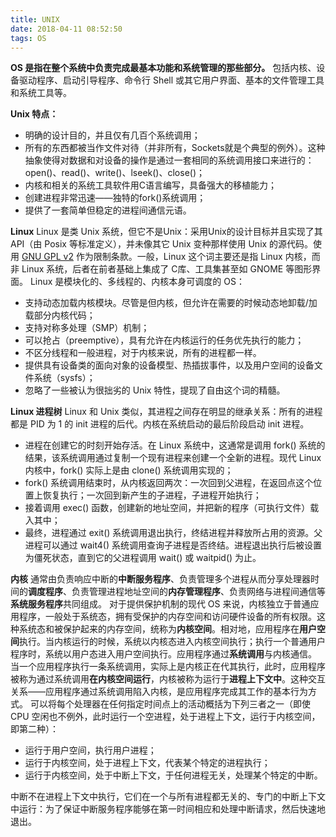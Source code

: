 ```yaml
---
title: UNIX
date: 2018-04-11 08:52:50
tags: OS
---
```

**OS 是指在整个系统中负责完成最基本功能和系统管理的那些部分。** 包括内核、设备驱动程序、启动引导程序、命令行 Shell 或其它用户界面、基本的文件管理工具和系统工具等。

**Unix 特点：**
* 明确的设计目的，并且仅有几百个系统调用；
* 所有的东西都被当作文件对待（并非所有，Sockets就是个典型的例外）。这种抽象使得对数据和对设备的操作是通过一套相同的系统调用接口来进行的：open()、read()、write()、lseek()、close()；
* 内核和相关的系统工具软件用C语言编写，具备强大的移植能力；
* 创建进程非常迅速——独特的fork()系统调用；
* 提供了一套简单但稳定的进程间通信元语。

**Linux**
Linux 是类 Unix 系统，但它不是Unix：采用Unix的设计目标并且实现了其API（由 Posix 等标准定义），并未像其它 Unix 变种那样使用 Unix 的源代码。使用 [GNU GPL v2](https://www.gnu.org/licenses/old-licenses/gpl-2.0.en.html) 作为限制条款。一般，Linux 这个词主要还是指 Linux 内核，而非 Linux 系统，后者在前者基础上集成了 C库、工具集甚至如 GNOME 等图形界面。
Linux 是模块化的、多线程的、内核本身可调度的 OS：
* 支持动态加载内核模块。尽管是但内核，但允许在需要的时候动态地卸载/加载部分内核代码；
* 支持对称多处理（SMP）机制；
* 可以抢占（preemptive），具有允许在内核运行的任务优先执行的能力；
* 不区分线程和一般进程，对于内核来说，所有的进程都一样。
* 提供具有设备类的面向对象的设备模型、热插拔事件，以及用户空间的设备文件系统（sysfs）；
* 忽略了一些被认为很拙劣的 Unix 特性，提现了自由这个词的精髓。


**Linux 进程树**
Linux 和 Unix 类似，其进程之间存在明显的继承关系：所有的进程都是 PID 为 1 的 init 进程的后代。内核在系统启动的最后阶段启动 init 进程。
* 进程在创建它的时刻开始存活。在 Linux 系统中，这通常是调用 fork() 系统的结果，该系统调用通过复制一个现有进程来创建一个全新的进程。现代 Linux 内核中，fork() 实际上是由 clone() 系统调用实现的；
* fork() 系统调用结束时，从内核返回两次：一次回到父进程，在返回点这个位置上恢复执行；一次回到新产生的子进程，子进程开始执行；
* 接着调用 exec() 函数，创建新的地址空间，并把新的程序（可执行文件）载入其中；
* 最终，进程通过 exit() 系统调用退出执行，终结进程并释放所占用的资源。父进程可以通过 wait4() 系统调用查询子进程是否终结。进程退出执行后被设置为僵死状态，直到它的父进程调用 wait() 或 waitpid() 为止。



**内核**
通常由负责响应中断的**中断服务程序**、负责管理多个进程从而分享处理器时间的**调度程序**、负责管理进程地址空间的**内存管理程序**、负责网络与进程间通信等**系统服务程序**共同组成。
对于提供保护机制的现代 OS 来说，内核独立于普通应用程序，一般处于系统态，拥有受保护的内存空间和访问硬件设备的所有权限。这种系统态和被保护起来的内存空间，统称为**内核空间**。相对地，应用程序在**用户空间**执行。当内核运行的时候，系统以内核态进入内核空间执行；执行一个普通用户程序时，系统以用户态进入用户空间执行。应用程序通过**系统调用**与内核通信。
当一个应用程序执行一条系统调用，实际上是内核正在代其执行，此时，应用程序被称为通过系统调用**在内核空间运行**，内核被称为运行于**进程上下文中**。这种交互关系——应用程序通过系统调用陷入内核，是应用程序完成其工作的基本行为方式。
可以将每个处理器在任何指定时间点上的活动概括为下列三者之一（即使 CPU 空闲也不例外，此时运行一个空进程，处于进程上下文，运行于内核空间，即第二种）：
* 运行于用户空间，执行用户进程；
* 运行于内核空间，处于进程上下文，代表某个特定的进程执行；
* 运行于内核空间，处于中断上下文，于任何进程无关，处理某个特定的中断。

中断不在进程上下文中执行，它们在一个与所有进程都无关的、专门的中断上下文中运行：为了保证中断服务程序能够在第一时间相应和处理中断请求，然后快速地退出。
